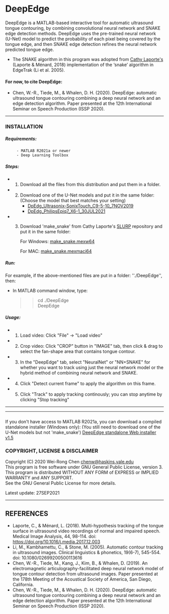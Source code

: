 # DeepEdge
DeepEdge is a MATLAB-based interactive tool for automatic ultrasound tongue contouring, by combining convolutional neural network and SNAKE edge detection methods. DeepEdge uses the pre-trained neural network (U-Net) model to predict the probability of each pixel being covered by the tongue edge, and then SNAKE edge detection refines the neural network predicted tongue edge. 

- The SNAKE algorithm in this program was adopted from [Cathy Laporte's]((https://www.etsmtl.ca/Professeurs/calaporte/Accueil?lang=en-CA)) (Laporte & Ménard, 2018) implementation of the ‘snake’ algorithm in EdgeTrak (Li et al. 2005).

#### For now, to cite DeepEdge:
- Chen, W.-R., Tiede, M., & Whalen, D. H. (2020). DeepEdge: automatic ultrasound tongue contouring combining a deep neural network and an edge detection algorithm. Paper presented at the 12th International Seminar on Speech Production (ISSP 2020). 

------------------------------------------
### INSTALLATION


##### Requirements:
         - MATLAB R2021a or newer
         - Deep Learning Toolbox
##### Steps:
- 1. Download all the files from this distribution and put them in a folder. 
  
- 2. Download one of the U-Net models and put it in the same folder: 
       (Choose the model that best matches your setting)
      - [DpEdg_Ultrasonix-SonixTouch_C9-5-10_7NOV2019](https://yaleedu-my.sharepoint.com/:u:/g/personal/wei-rong_chen_yale_edu/EXsijdmwl8hDuP1vKsbHdoIB3hXRq5fJNBa80H9BsyK_TA)
      - [DpEdg_PhilipsEpiq7_X6-1_30JUL2021](https://yaleedu-my.sharepoint.com/:u:/g/personal/wei-rong_chen_yale_edu/EfXVGuEvizRKlPXzOmgxw8wBaifIkKT9dgc_zlzFdB13Ew)

- 3. Download 'make_snake' from Cathy Laporte's [SLURP](https://github.com/cathylaporte/SLURP) repository and put it in the same folder:

     For Windows: [make_snake.mexw64](https://github.com/cathylaporte/SLURP/blob/master/make_snake.mexw64) 

     For MAC: [make_snake.mexmaci64](https://github.com/cathylaporte/SLURP/blob/master/make_snake.mexmaci64)

##### Run:
For example, if the above-mentioned files are put in a folder: ''./DeepEdge'', then:
- In MATLAB command window, type:
     >> cd ./DeepEdge  
     >> DeepEdge  

##### Usage: 
- 1. Load video:  Click "File" -> "Load video"  
- 2. Crop video: Click "CROP" button in "IMAGE" tab, then click & drag to select the fan-shape area that contains tongue contour. 
- 3. In the "DeepEdge" tab, select "NeuralNet" or "NN+SNAKE" for whether you want to track using just the neural network model  or the hybrid method of combining neural network and SNAKE.  
- 4. Click "Detect current frame" to apply the algorithm on this frame.
- 5. Click "Track" to apply tracking continously; you can stop anytime by clicking "Stop tracking"
------------------------------------------
------------------------------------------
###
If you don't have access to MATLAB R2021a, you can download a compiled standalone installer (Windows only):
(You still need to download one of the U-Net models but not 'make_snake')
[DeepEdge standalone Web installer v1.5](https://yaleedu-my.sharepoint.com/:u:/g/personal/wei-rong_chen_yale_edu/EfY68sq4FtFCsKOkngo6HKMBAtROVIvlaH_6zpOwVfRdIw?e=mAXGte)


### COPYRIGHT, LICENSE & DISCLAIMER
Copyright (C) 2020 Wei-Rong Chen <chenw@haskins.yale.edu>  
This program is free software under GNU General Public License, version 3.  
This program is distributed WITHOUT ANY FORM of EXPRESS or IMPLIED WARRANTY and ANY SUPPORT.    
See the GNU General Public License for more details.  


Latest update: 27SEP2021

-------------------------------------------
## REFERENCES
- Laporte, C., & Ménard, L. (2018). Multi-hypothesis tracking of the tongue surface in ultrasound video recordings of normal and impaired speech. Medical Image Analysis, 44, 98-114. doi: https://doi.org/10.1016/j.media.2017.12.003
 - Li, M., Kambhamettu, C., & Stone, M. (2005). Automatic contour tracking in ultrasound images. Clinical linguistics & phonetics, 19(6-7), 545-554. doi: 10.1080/02699200500113616
- Chen, W.-R., Tiede, M., Kang, J., Kim, B., & Whalen, D. (2019). An electromagnetic articulography-facilitated deep neural network model of tongue contour detection from ultrasound images. Paper presented at the 178th Meeting of the Acoustical Society of America, San Diego, California. 
- Chen, W.-R., Tiede, M., & Whalen, D. H. (2020). DeepEdge: automatic ultrasound tongue contouring combining a deep neural network and an edge detection algorithm. Paper presented at the 12th International Seminar on Speech Production (ISSP 2020). 
